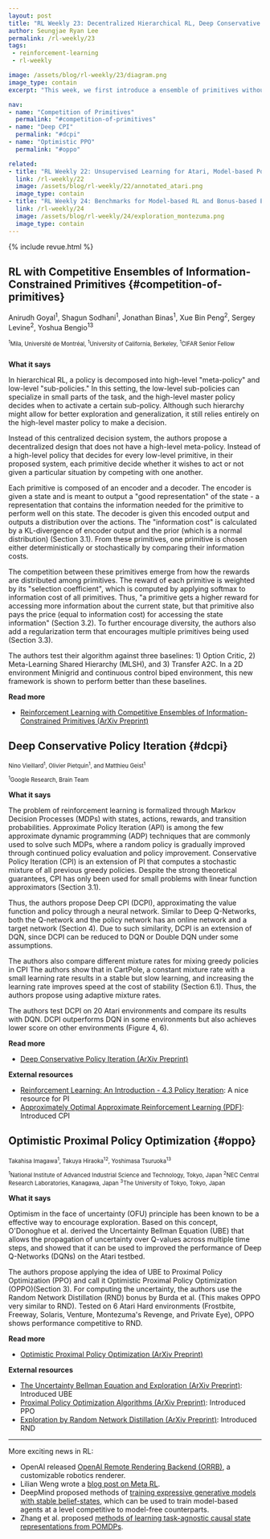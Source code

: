 ```yaml
---
layout: post
title: "RL Weekly 23: Decentralized Hierarchical RL, Deep Conservative Policy Iteration, and Optimistic PPO"
author: Seungjae Ryan Lee
permalink: /rl-weekly/23
tags:
 - reinforcement-learning
 - rl-weekly

image: /assets/blog/rl-weekly/23/diagram.png
image_type: contain
excerpt: "This week, we first introduce a ensemble of primitives without a high-level meta-policy that can make decentralized decisions. We then look at an deep learning extension of Conservative Policy Iteration that borrows the idea of DQN. Finally, we look at Optimistic PPO, an extension of PPO that encourages exploration through uncertainty bellman equation."

nav:
- name: "Competition of Primitives"
  permalink: "#competition-of-primitives"
- name: "Deep CPI"
  permalink: "#dcpi"
- name: "Optimistic PPO"
  permalink: "#oppo"

related:
- title: "RL Weekly 22: Unsupervised Learning for Atari, Model-based Policy Optimization, and Adaptive-TD"
  link: /rl-weekly/22
  image: /assets/blog/rl-weekly/22/annotated_atari.png
  image_type: contain
- title: "RL Weekly 24: Benchmarks for Model-based RL and Bonus-based Exploration Methods"
  link: /rl-weekly/24
  image: /assets/blog/rl-weekly/24/exploration_montezuma.png
  image_type: contain
---
```




{% include revue.html %}




## RL with Competitive Ensembles of Information-Constrained Primitives {#competition-of-primitives}

<p class="authors" style="font-size: 0.8em">

Anirudh Goyal<sup>1</sup>,
Shagun Sodhani<sup>1</sup>,
Jonathan Binas<sup>1</sup>,
Xue Bin Peng<sup>2</sup>,
Sergey Levine<sup>2</sup>,
Yoshua Bengio<sup>13</sup>
</p>
<p class="authors__institutions" style="font-size: 0.8em">
    <sup>1</sup>Mila, Université de Montréal,
    <sup>1</sup>University of California, Berkeley,
    <sup>1</sup>CIFAR Senior Fellow
</p>

<div class="w80" style="margin: 10px auto;">
  <img src="{{ absolute_url }}/assets/blog/rl-weekly/23/diagram.png" alt="">
</div>


**What it says**

In hierarchical RL, a policy is decomposed into high-level "meta-policy" and low-level "sub-policies." In this setting, the low-level sub-policies can specialize in small parts of the task, and the high-level master policy decides when to activate a certain sub-policy. Although such hierarchy might allow for better exploration and generalization, it still relies entirely on the high-level master policy to make a decision.

Instead of this centralized decision system, the authors propose a decentralized design that does not have a high-level meta-policy. Instead of a high-level policy that decides for every low-level primitive, in their proposed system, each primitive decide whether it wishes to act or not  given a particular situation by competing with one another.

Each primitive is composed of an encoder and a decoder. The encoder is given a state and is meant to output a "good representation" of the state - a representation that contains the information needed for the primitive to perform well on this state. The decoder is given this encoded output and outputs a distribution over the actions. The "information cost" is calculated by a KL-divergence of encoder output and the prior (which is a normal distribution) (Section 3.1).  From these primitives, one primitive is chosen either deterministically or stochastically by comparing their information costs. 

The competition between these primitives emerge from how the rewards are distributed among primitives. The reward of each primitive is weighted by its "selection coefficient", which is computed by applying softmax to information cost of all primitives. Thus, "a primitive gets a higher reward for accessing more information about the current state, but that primitive also pays the price (equal to information cost) for accessing the state information" (Section 3.2). To further encourage diversity, the authors also add a regularization term that encourages multiple primitives being used (Section 3.3).

The authors test their algorithm against three baselines: 1) Option Critic, 2) Meta-Learning Shared Hierarchy (MLSH), and 3) Transfer A2C. In a 2D environment Minigrid and continuous control biped environment, this new framework is shown to perform better than these baselines.


**Read more**

- [Reinforcement Learning with Competitive Ensembles of Information-Constrained Primitives (ArXiv Preprint)](https://arxiv.org/abs/1906.10667)






## Deep Conservative Policy Iteration {#dcpi}

<p class="authors" style="font-size: 0.8em">
Nino Vieillard<sup>1</sup>,
Olivier Pietquin<sup>1</sup>,
and Matthieu Geist<sup>1</sup>
</p>
<p class="authors__institutions" style="font-size: 0.8em">
    <sup>1</sup>Google Research, Brain Team
</p>

**What it says**

The problem of reinforcement learning is formalized through Markov Decision Processes (MDPs) with states, actions, rewards, and transition probabilities. Approximate Policy Iteration (API) is among the few approximate dynamic programming (ADP) techniques that are commonly used to solve such MDPs, where a random policy is gradually improved through continued policy evaluation and policy improvement. Conservative Policy Iteration (CPI) is an extension of PI that computes a stochastic mixture of all previous greedy policies. Despite the strong theoretical guarantees, CPI has only been used for small problems with linear function approximators (Section 3.1).

Thus, the authors propose Deep CPI (DCPI), approximating the value function and policy through a neural network. Similar to Deep Q-Networks, both the Q-network and the policy network has an online network and a target network (Section 4). Due to such similarity, DCPI is an extension of DQN, since DCPI can be reduced to DQN or Double DQN under some assumptions.

The authors also compare different mixture rates for mixing greedy policies in CPI The authors show that in CartPole, a constant mixture rate with a small learning rate results in a stable but slow learning, and increasing the learning rate improves speed at the cost of stability  (Section 6.1). Thus, the authors propose using adaptive mixture rates.

The authors test DCPI on 20 Atari environments and compare its results with DQN. DCPI outperforms DQN in some environments but also achieves lower score on other environments (Figure 4, 6).

**Read more**

- [Deep Conservative Policy Iteration (ArXiv Preprint)](https://arxiv.org/abs/1906.09784)

**External resources**

- [Reinforcement Learning: An Introduction - 4.3 Policy Iteration](http://www.incompleteideas.net/book/first/ebook/node43.html): A nice resource for PI
- [Approximately Optimal Approximate Reinforcement Learning (PDF)](https://people.eecs.berkeley.edu/~pabbeel/cs287-fa09/readings/KakadeLangford-icml2002.pdf): Introduced CPI




## Optimistic Proximal Policy Optimization {#oppo}

<p class="authors" style="font-size: 0.8em">
Takahisa Imagawa<sup>1</sup>,
 Takuya Hiraoka<sup>12</sup>,
 Yoshimasa Tsuruoka<sup>13</sup>
</p>
<p class="authors__institutions" style="font-size: 0.8em">
    <sup>1</sup>National Institute of Advanced Industrial Science and Technology, Tokyo, Japan
    <sup>2</sup>NEC Central Research Laboratories, Kanagawa, Japan
    <sup>3</sup>The University of Tokyo, Tokyo, Japan
</p>


**What it says**

Optimism in the face of uncertainty (OFU) principle has been known to be a effective way to encourage exploration. Based on this concept, O'Donoghue et al. derived the Uncertainty Bellman Equation (UBE) that allows the propagation of uncertainty over Q-values across multiple time steps, and showed that it can be used to improved the performance of Deep Q-Networks (DQNs) on the Atari testbed.

The authors propose applying the idea of UBE to Proximal Policy Optimization (PPO) and call it Optimistic Proximal Policy Optimization (OPPO)(Section 3). For computing the uncertainty, the authors use the Random Network Distillation (RND) bonus by Burda et al. (This makes OPPO very similar to RND). Tested on 6 Atari Hard environments (Frostbite, Freeway, Solaris, Venture, Montezuma's Revenge, and Private Eye), OPPO shows performance competitive to RND.

**Read more**

- [Optimistic Proximal Policy Optimization (ArXiv Preprint)](https://arxiv.org/abs/1906.11075)

**External resources**

- [The Uncertainty Bellman Equation and Exploration (ArXiv Preprint)](https://arxiv.org/abs/1709.05380): Introduced UBE
- [Proximal Policy Optimization Algorithms (ArXiv Preprint)](https://arxiv.org/abs/1707.06347): Introduced PPO
- [Exploration by Random Network Distillation (ArXiv Preprint)](https://arxiv.org/abs/1810.12894): Introduced RND

---

More exciting news in RL:

- OpenAI released [OpenAI Remote Rendering Backend (ORRB)](https://github.com/openai/orrb), a customizable robotics renderer.
- Lilian Weng wrote a [blog post on Meta RL](https://lilianweng.github.io/lil-log/2019/06/23/meta-reinforcement-learning.html).
- DeepMind proposed methods of [training expressive generative models with stable belief-states](https://arxiv.org/abs/1906.09237), which can be used to train model-based agents at a level competitive to model-free counterparts. 
- Zhang et al. proposed [methods of learning task-agnostic causal state representations from POMDPs](https://arxiv.org/abs/1906.10437).
